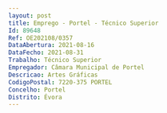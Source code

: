```yaml
--- 
layout: post
title: Emprego - Portel - Técnico Superior
Id: 89648
Ref: OE202108/0357
DataAbertura: 2021-08-16
DataFecho: 2021-08-31
Trabalho: Técnico Superior
Empregador: Câmara Municipal de Portel
Descricao: Artes Gráficas
CodigoPostal: 7220-375 PORTEL
Concelho: Portel
Distrito: Évora
--- 
```

